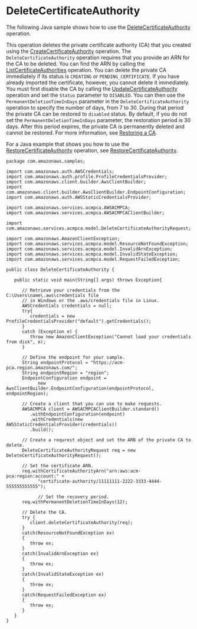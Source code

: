# DeleteCertificateAuthority<a name="JavaApi-DeleteCertificateAuthority"></a>

The following Java sample shows how to use the [DeleteCertificateAuthority](https://docs.aws.amazon.com/acm-pca/latest/APIReference/API_DeleteCertificateAuthority.html) operation\.

This operation deletes the private certificate authority \(CA\) that you created using the [CreateCertificateAuthority](https://docs.aws.amazon.com/acm-pca/latest/APIReference/API_CreateCertificateAuthority.html) operation\. The `DeleteCertificateAuthority` operation requires that you provide an ARN for the CA to be deleted\. You can find the ARN by calling the [ListCertificateAuthorities](https://docs.aws.amazon.com/acm-pca/latest/APIReference/API_ListCertificateAuthorities.html) operation\. You can delete the private CA immediately if its status is `CREATING` or `PENDING_CERTIFICATE`\. If you have already imported the certificate, however, you cannot delete it immediately\. You must first disable the CA by calling the [UpdateCertificateAuthority](https://docs.aws.amazon.com/acm-pca/latest/APIReference/API_UpdateCertificateAuthority.html) operation and set the `Status` parameter to `DISABLED`\. You can then use the `PermanentDeletionTimeInDays` parameter in the `DeleteCertificateAuthority` operation to specify the number of days, from 7 to 30\. During that period the private CA can be restored to `disabled` status\. By default, if you do not set the `PermanentDeletionTimeInDays` parameter, the restoration period is 30 days\. After this period expires, the private CA is permanently deleted and cannot be restored\. For more information, see [Restoring a CA](PCARestoreCA.md)\. 

For a Java example that shows you how to use the [RestoreCertificateAuthority](https://docs.aws.amazon.com/acm-pca/latest/APIReference/API_RestoreCertificateAuthority.html) operation, see [RestoreCertificateAuthority](JavaApi-RestoreCertificateAuthority.md)\. 

```
package com.amazonaws.samples;

import com.amazonaws.auth.AWSCredentials;
import com.amazonaws.auth.profile.ProfileCredentialsProvider;
import com.amazonaws.client.builder.AwsClientBuilder;
import com.amazonaws.client.builder.AwsClientBuilder.EndpointConfiguration;
import com.amazonaws.auth.AWSStaticCredentialsProvider;

import com.amazonaws.services.acmpca.AWSACMPCA;
import com.amazonaws.services.acmpca.AWSACMPCAClientBuilder;

import com.amazonaws.services.acmpca.model.DeleteCertificateAuthorityRequest;

import com.amazonaws.AmazonClientException;
import com.amazonaws.services.acmpca.model.ResourceNotFoundException;
import com.amazonaws.services.acmpca.model.InvalidArnException;
import com.amazonaws.services.acmpca.model.InvalidStateException;
import com.amazonaws.services.acmpca.model.RequestFailedException;

public class DeleteCertificateAuthority {

   public static void main(String[] args) throws Exception{

      // Retrieve your credentials from the C:\Users\name\.aws\credentials file
      // in Windows or the .aws/credentials file in Linux.
      AWSCredentials credentials = null;
      try{
         credentials = new ProfileCredentialsProvider("default").getCredentials();
      }
      catch (Exception e) {
         throw new AmazonClientException("Cannot load your credentials from disk", e);
      }

      // Define the endpoint for your sample.
      String endpointProtocol = "https://acm-pca.region.amazonaws.com/";
      String endpointRegion = "region";
      EndpointConfiguration endpoint =
            new AwsClientBuilder.EndpointConfiguration(endpointProtocol, endpointRegion);

      // Create a client that you can use to make requests.
      AWSACMPCA client = AWSACMPCAClientBuilder.standard()
         .withEndpointConfiguration(endpoint)
         .withCredentials(new AWSStaticCredentialsProvider(credentials))
         .build();

      // Create a requrest object and set the ARN of the private CA to delete.
      DeleteCertificateAuthorityRequest req = new DeleteCertificateAuthorityRequest();

      // Set the certificate ARN.
      req.withCertificateAuthorityArn("arn:aws:acm-pca:region:account:" +
            "certificate-authority/11111111-2222-3333-4444-555555555555");
            
			// Set the recovery period.
      req.withPermanentDeletionTimeInDays(12);            

      // Delete the CA.
      try {
         client.deleteCertificateAuthority(req);
      }
      catch(ResourceNotFoundException ex)
      {
         throw ex;
      }
      catch(InvalidArnException ex)
      {
         throw ex;
      }
      catch(InvalidStateException ex)
      {
         throw ex;
      }
      catch(RequestFailedException ex)
      {
         throw ex;
      }
   }
}
```